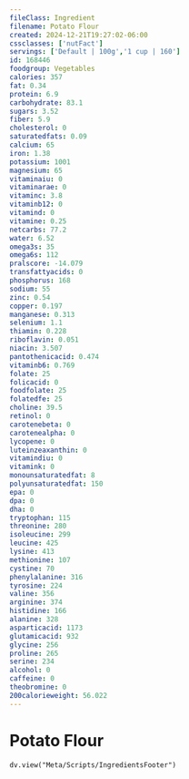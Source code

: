 ```yaml
---
fileClass: Ingredient
filename: Potato Flour
created: 2024-12-21T19:27:02-06:00
cssclasses: ['nutFact']
servings: ['Default | 100g','1 cup | 160']
id: 168446
foodgroup: Vegetables
calories: 357
fat: 0.34
protein: 6.9
carbohydrate: 83.1
sugars: 3.52
fiber: 5.9
cholesterol: 0
saturatedfats: 0.09
calcium: 65
iron: 1.38
potassium: 1001
magnesium: 65
vitaminaiu: 0
vitaminarae: 0
vitaminc: 3.8
vitaminb12: 0
vitamind: 0
vitamine: 0.25
netcarbs: 77.2
water: 6.52
omega3s: 35
omega6s: 112
pralscore: -14.079
transfattyacids: 0
phosphorus: 168
sodium: 55
zinc: 0.54
copper: 0.197
manganese: 0.313
selenium: 1.1
thiamin: 0.228
riboflavin: 0.051
niacin: 3.507
pantothenicacid: 0.474
vitaminb6: 0.769
folate: 25
folicacid: 0
foodfolate: 25
folatedfe: 25
choline: 39.5
retinol: 0
carotenebeta: 0
carotenealpha: 0
lycopene: 0
luteinzeaxanthin: 0
vitamindiu: 0
vitamink: 0
monounsaturatedfat: 8
polyunsaturatedfat: 150
epa: 0
dpa: 0
dha: 0
tryptophan: 115
threonine: 280
isoleucine: 299
leucine: 425
lysine: 413
methionine: 107
cystine: 70
phenylalanine: 316
tyrosine: 224
valine: 356
arginine: 374
histidine: 166
alanine: 328
asparticacid: 1173
glutamicacid: 932
glycine: 256
proline: 265
serine: 234
alcohol: 0
caffeine: 0
theobromine: 0
200calorieweight: 56.022
---
```


# Potato Flour

```dataviewjs
dv.view("Meta/Scripts/IngredientsFooter")
```